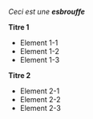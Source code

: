 *Ceci est une **esbrouffe***

**Titre 1**
- Element 1-1
- Element 1-2
- Element 1-3

**Titre 2**
- Element 2-1
- Element 2-2
- Element 2-3
